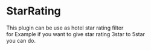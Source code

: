 # StarRating
This plugin can be use as hotel star rating filter <br>
for Example if you want to give star rating 3star to 5star <br>
you can do.

